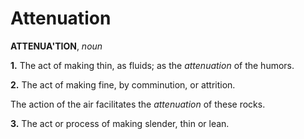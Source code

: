 # Attenuation

**ATTENUA'TION**, _noun_

**1.** The act of making thin, as fluids; as the _attenuation_ of the humors.

**2.** The act of making fine, by comminution, or attrition.

The action of the air facilitates the _attenuation_ of these rocks.

**3.** The act or process of making slender, thin or lean.